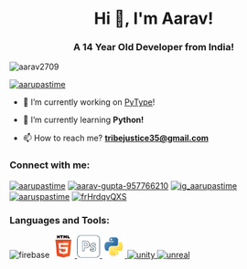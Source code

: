 <h1 align="center">Hi 👋, I'm Aarav!</h1>
<h3 align="center">A 14 Year Old Developer from India!</h3>

<p align="left"> <img src="https://komarev.com/ghpvc/?username=aarav2709&label=Profile%20views&color=0e75b6&style=flat" alt="aarav2709" /> </p>

<p align="left"> <a href="https://twitter.com/aarupastime" target="blank"><img src="https://img.shields.io/twitter/follow/aarupastime?logo=twitter&style=for-the-badge" alt="aarupastime" /></a> </p>

- 🔭 I’m currently working on [PyType](https://github.com/Aarav2709/PyType)!

- 🌱 I’m currently learning **Python!**

- 📫 How to reach me? **tribejustice35@gmail.com**

<h3 align="left">Connect with me:</h3>
<p align="left">
<a href="https://twitter.com/aarupastime" target="blank"><img align="center" src="https://raw.githubusercontent.com/rahuldkjain/github-profile-readme-generator/master/src/images/icons/Social/twitter.svg" alt="aarupastime" height="30" width="40" /></a>
<a href="https://linkedin.com/in/aarav-gupta-957766210" target="blank"><img align="center" src="https://raw.githubusercontent.com/rahuldkjain/github-profile-readme-generator/master/src/images/icons/Social/linked-in-alt.svg" alt="aarav-gupta-957766210" height="30" width="40" /></a>
<a href="https://instagram.com/ig_aarupastime" target="blank"><img align="center" src="https://raw.githubusercontent.com/rahuldkjain/github-profile-readme-generator/master/src/images/icons/Social/instagram.svg" alt="ig_aarupastime" height="30" width="40" /></a>
<a href="https://www.youtube.com/c/aaruspastime" target="blank"><img align="center" src="https://raw.githubusercontent.com/rahuldkjain/github-profile-readme-generator/master/src/images/icons/Social/youtube.svg" alt="aaruspastime" height="30" width="40" /></a>
<a href="https://discord.gg/frHrdqvQXS" target="blank"><img align="center" src="https://raw.githubusercontent.com/rahuldkjain/github-profile-readme-generator/master/src/images/icons/Social/discord.svg" alt="frHrdqvQXS" height="30" width="40" /></a>
</p>

<h3 align="left">Languages and Tools:</h3>
<p align="left"> <img src="https://www.vectorlogo.zone/logos/firebase/firebase-icon.svg" alt="firebase" width="40" height="40"/> </a> <a href="https://www.w3.org/html/" target="_blank" rel="noreferrer"> <img src="https://raw.githubusercontent.com/devicons/devicon/master/icons/html5/html5-original-wordmark.svg" alt="html5" width="40" height="40"/> </a> <a href="https://www.photoshop.com/en" target="_blank" rel="noreferrer"> <img src="https://raw.githubusercontent.com/devicons/devicon/master/icons/photoshop/photoshop-line.svg" alt="photoshop" width="40" height="40"/> </a> <a href="https://www.python.org" target="_blank" rel="noreferrer"> <img src="https://raw.githubusercontent.com/devicons/devicon/master/icons/python/python-original.svg" alt="python" width="40" height="40"/> </a> <a href="https://unity.com/" target="_blank" rel="noreferrer"> <img src="https://www.vectorlogo.zone/logos/unity3d/unity3d-icon.svg" alt="unity" width="40" height="40"/> </a> <a href="https://unrealengine.com/" target="_blank" rel="noreferrer"> <img src="https://raw.githubusercontent.com/kenangundogan/fontisto/036b7eca71aab1bef8e6a0518f7329f13ed62f6b/icons/svg/brand/unreal-engine.svg" alt="unreal" width="40" height="40"/> </a> </p>
